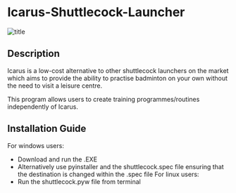 # Icarus-Shuttlecock-Launcher
![title](https://user-images.githubusercontent.com/63613756/85470249-a8d5bd80-b5a6-11ea-84b0-cdf6d7baf825.jpg)
## Description
Icarus is a low-cost alternative to other shuttlecock launchers on the market which aims to provide the ability to practise badminton on your own without the need to visit a leisure centre.

This program allows users to create training programmes/routines independently of Icarus.
## Installation Guide
For windows users:
* Download and run the .EXE
* Alternatively use pyinstaller and the shuttlecock.spec file ensuring that the destination is changed within the .spec file
For linux users:
* Run the shuttlecock.pyw file from terminal
